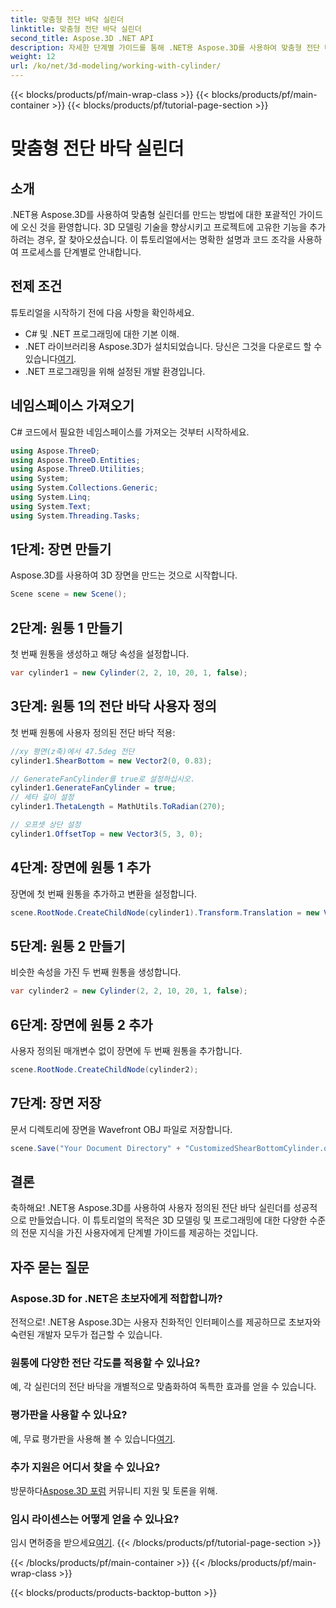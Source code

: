 ```yaml
---
title: 맞춤형 전단 바닥 실린더
linktitle: 맞춤형 전단 바닥 실린더
second_title: Aspose.3D .NET API
description: 자세한 단계별 가이드를 통해 .NET용 Aspose.3D를 사용하여 맞춤형 전단 바닥 실린더를 만드는 방법을 알아보세요. 지금 3D 모델링 기술을 향상해보세요!
weight: 12
url: /ko/net/3d-modeling/working-with-cylinder/
---
```


{{< blocks/products/pf/main-wrap-class >}}
{{< blocks/products/pf/main-container >}}
{{< blocks/products/pf/tutorial-page-section >}}

# 맞춤형 전단 바닥 실린더

## 소개
.NET용 Aspose.3D를 사용하여 맞춤형 실린더를 만드는 방법에 대한 포괄적인 가이드에 오신 것을 환영합니다. 3D 모델링 기술을 향상시키고 프로젝트에 고유한 기능을 추가하려는 경우, 잘 찾아오셨습니다. 이 튜토리얼에서는 명확한 설명과 코드 조각을 사용하여 프로세스를 단계별로 안내합니다.
## 전제 조건
튜토리얼을 시작하기 전에 다음 사항을 확인하세요.
- C# 및 .NET 프로그래밍에 대한 기본 이해.
-  .NET 라이브러리용 Aspose.3D가 설치되었습니다. 당신은 그것을 다운로드 할 수 있습니다[여기](https://releases.aspose.com/3d/net/).
- .NET 프로그래밍을 위해 설정된 개발 환경입니다.
## 네임스페이스 가져오기
C# 코드에서 필요한 네임스페이스를 가져오는 것부터 시작하세요.
```csharp
using Aspose.ThreeD;
using Aspose.ThreeD.Entities;
using Aspose.ThreeD.Utilities;
using System;
using System.Collections.Generic;
using System.Linq;
using System.Text;
using System.Threading.Tasks;
```
## 1단계: 장면 만들기
Aspose.3D를 사용하여 3D 장면을 만드는 것으로 시작합니다.
```csharp
Scene scene = new Scene();
```
## 2단계: 원통 1 만들기
첫 번째 원통을 생성하고 해당 속성을 설정합니다.
```csharp
var cylinder1 = new Cylinder(2, 2, 10, 20, 1, false);
```
## 3단계: 원통 1의 전단 바닥 사용자 정의
첫 번째 원통에 사용자 정의된 전단 바닥 적용:
```csharp
//xy 평면(z축)에서 47.5deg 전단
cylinder1.ShearBottom = new Vector2(0, 0.83); 

// GenerateFanCylinder를 true로 설정하십시오.
cylinder1.GenerateFanCylinder = true;
// 세타 길이 설정
cylinder1.ThetaLength = MathUtils.ToRadian(270);

// 오프셋 상단 설정
cylinder1.OffsetTop = new Vector3(5, 3, 0);
```
## 4단계: 장면에 원통 1 추가
장면에 첫 번째 원통을 추가하고 변환을 설정합니다.
```csharp
scene.RootNode.CreateChildNode(cylinder1).Transform.Translation = new Vector3(10, 0, 0);
```
## 5단계: 원통 2 만들기
비슷한 속성을 가진 두 번째 원통을 생성합니다.
```csharp
var cylinder2 = new Cylinder(2, 2, 10, 20, 1, false);
```
## 6단계: 장면에 원통 2 추가
사용자 정의된 매개변수 없이 장면에 두 번째 원통을 추가합니다.
```csharp
scene.RootNode.CreateChildNode(cylinder2);
```
## 7단계: 장면 저장
문서 디렉토리에 장면을 Wavefront OBJ 파일로 저장합니다.
```csharp
scene.Save("Your Document Directory" + "CustomizedShearBottomCylinder.obj", FileFormat.WavefrontOBJ);
```
## 결론
축하해요! .NET용 Aspose.3D를 사용하여 사용자 정의된 전단 바닥 실린더를 성공적으로 만들었습니다. 이 튜토리얼의 목적은 3D 모델링 및 프로그래밍에 대한 다양한 수준의 전문 지식을 가진 사용자에게 단계별 가이드를 제공하는 것입니다.
## 자주 묻는 질문
### Aspose.3D for .NET은 초보자에게 적합합니까?
전적으로! .NET용 Aspose.3D는 사용자 친화적인 인터페이스를 제공하므로 초보자와 숙련된 개발자 모두가 접근할 수 있습니다.
### 원통에 다양한 전단 각도를 적용할 수 있나요?
예, 각 실린더의 전단 바닥을 개별적으로 맞춤화하여 독특한 효과를 얻을 수 있습니다.
### 평가판을 사용할 수 있나요?
 예, 무료 평가판을 사용해 볼 수 있습니다[여기](https://releases.aspose.com/).
### 추가 지원은 어디서 찾을 수 있나요?
 방문하다[Aspose.3D 포럼](https://forum.aspose.com/c/3d/18) 커뮤니티 지원 및 토론을 위해.
### 임시 라이센스는 어떻게 얻을 수 있나요?
 임시 면허증을 받으세요[여기](https://purchase.aspose.com/temporary-license/).
{{< /blocks/products/pf/tutorial-page-section >}}

{{< /blocks/products/pf/main-container >}}
{{< /blocks/products/pf/main-wrap-class >}}

{{< blocks/products/products-backtop-button >}}
